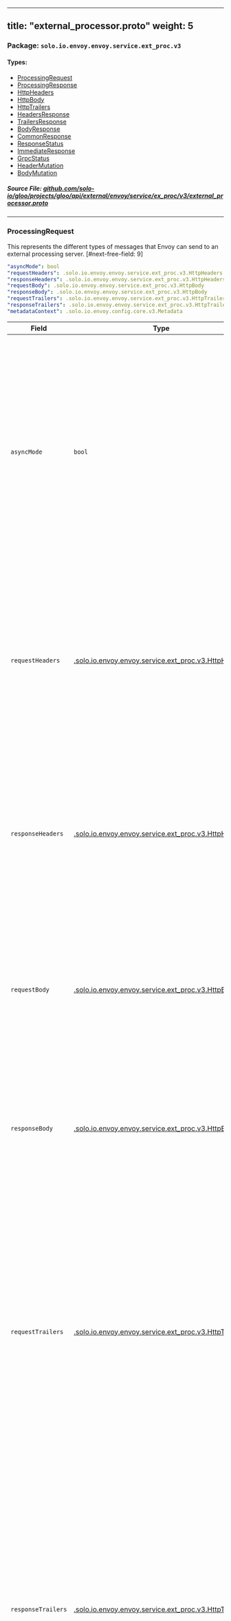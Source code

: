 
---
title: "external_processor.proto"
weight: 5
---

<!-- Code generated by solo-kit. DO NOT EDIT. -->


### Package: `solo.io.envoy.envoy.service.ext_proc.v3` 
#### Types:


- [ProcessingRequest](#processingrequest)
- [ProcessingResponse](#processingresponse)
- [HttpHeaders](#httpheaders)
- [HttpBody](#httpbody)
- [HttpTrailers](#httptrailers)
- [HeadersResponse](#headersresponse)
- [TrailersResponse](#trailersresponse)
- [BodyResponse](#bodyresponse)
- [CommonResponse](#commonresponse)
- [ResponseStatus](#responsestatus)
- [ImmediateResponse](#immediateresponse)
- [GrpcStatus](#grpcstatus)
- [HeaderMutation](#headermutation)
- [BodyMutation](#bodymutation)
  



##### Source File: [github.com/solo-io/gloo/projects/gloo/api/external/envoy/service/ex_proc/v3/external_processor.proto](https://github.com/solo-io/gloo/blob/main/projects/gloo/api/external/envoy/service/ex_proc/v3/external_processor.proto)





---
### ProcessingRequest

 
This represents the different types of messages that Envoy can send
to an external processing server.
[#next-free-field: 9]

```yaml
"asyncMode": bool
"requestHeaders": .solo.io.envoy.envoy.service.ext_proc.v3.HttpHeaders
"responseHeaders": .solo.io.envoy.envoy.service.ext_proc.v3.HttpHeaders
"requestBody": .solo.io.envoy.envoy.service.ext_proc.v3.HttpBody
"responseBody": .solo.io.envoy.envoy.service.ext_proc.v3.HttpBody
"requestTrailers": .solo.io.envoy.envoy.service.ext_proc.v3.HttpTrailers
"responseTrailers": .solo.io.envoy.envoy.service.ext_proc.v3.HttpTrailers
"metadataContext": .solo.io.envoy.config.core.v3.Metadata

```

| Field | Type | Description |
| ----- | ---- | ----------- | 
| `asyncMode` | `bool` | Specify whether the filter that sent this request is running in synchronous or asynchronous mode. The choice of synchronous or asynchronous mode * A value of ``false`` indicates that the server must respond to this message by either sending back a matching ProcessingResponse message, or by closing the stream. * A value of ``true`` indicates that the server must not respond to this message, although it may still close the stream to indicate that no more messages are needed. |
| `requestHeaders` | [.solo.io.envoy.envoy.service.ext_proc.v3.HttpHeaders](../external_processor.proto.sk/#httpheaders) | Information about the HTTP request headers, as well as peer info and additional properties. Unless ``async_mode`` is ``true``, the server must send back a HeaderResponse message, an ImmediateResponse message, or close the stream. Only one of `requestHeaders`, `responseHeaders`, `requestBody`, `responseBody`, `requestTrailers`, or `responseTrailers` can be set. |
| `responseHeaders` | [.solo.io.envoy.envoy.service.ext_proc.v3.HttpHeaders](../external_processor.proto.sk/#httpheaders) | Information about the HTTP response headers, as well as peer info and additional properties. Unless ``async_mode`` is ``true``, the server must send back a HeaderResponse message or close the stream. Only one of `responseHeaders`, `requestHeaders`, `requestBody`, `responseBody`, `requestTrailers`, or `responseTrailers` can be set. |
| `requestBody` | [.solo.io.envoy.envoy.service.ext_proc.v3.HttpBody](../external_processor.proto.sk/#httpbody) | A chunk of the HTTP request body. Unless ``async_mode`` is true, the server must send back a BodyResponse message, an ImmediateResponse message, or close the stream. Only one of `requestBody`, `requestHeaders`, `responseHeaders`, `responseBody`, `requestTrailers`, or `responseTrailers` can be set. |
| `responseBody` | [.solo.io.envoy.envoy.service.ext_proc.v3.HttpBody](../external_processor.proto.sk/#httpbody) | A chunk of the HTTP request body. Unless ``async_mode`` is ``true``, the server must send back a BodyResponse message or close the stream. Only one of `responseBody`, `requestHeaders`, `responseHeaders`, `requestBody`, `requestTrailers`, or `responseTrailers` can be set. |
| `requestTrailers` | [.solo.io.envoy.envoy.service.ext_proc.v3.HttpTrailers](../external_processor.proto.sk/#httptrailers) | The HTTP trailers for the request path. Unless ``async_mode`` is ``true``, the server must send back a TrailerResponse message or close the stream. This message is only sent if the trailers processing mode is set to ``SEND``. If there are no trailers on the original downstream request, then this message will only be sent (with empty trailers waiting to be populated) if the processing mode is set before the request headers are sent, such as in the filter configuration. Only one of `requestTrailers`, `requestHeaders`, `responseHeaders`, `requestBody`, `responseBody`, or `responseTrailers` can be set. |
| `responseTrailers` | [.solo.io.envoy.envoy.service.ext_proc.v3.HttpTrailers](../external_processor.proto.sk/#httptrailers) | The HTTP trailers for the response path. Unless ``async_mode`` is ``true``, the server must send back a TrailerResponse message or close the stream. This message is only sent if the trailers processing mode is set to ``SEND``. If there are no trailers on the original downstream request, then this message will only be sent (with empty trailers waiting to be populated) if the processing mode is set before the request headers are sent, such as in the filter configuration. Only one of `responseTrailers`, `requestHeaders`, `responseHeaders`, `requestBody`, `responseBody`, or `requestTrailers` can be set. |
| `metadataContext` | [.solo.io.envoy.config.core.v3.Metadata](../../../../config/core/v3/base.proto.sk/#metadata) | Dynamic metadata associated with the request. |




---
### ProcessingResponse

 
For every ProcessingRequest received by the server with the ``async_mode`` field
set to false, the server must send back exactly one ProcessingResponse message.
[#next-free-field: 11]

```yaml
"requestHeaders": .solo.io.envoy.envoy.service.ext_proc.v3.HeadersResponse
"responseHeaders": .solo.io.envoy.envoy.service.ext_proc.v3.HeadersResponse
"requestBody": .solo.io.envoy.envoy.service.ext_proc.v3.BodyResponse
"responseBody": .solo.io.envoy.envoy.service.ext_proc.v3.BodyResponse
"requestTrailers": .solo.io.envoy.envoy.service.ext_proc.v3.TrailersResponse
"responseTrailers": .solo.io.envoy.envoy.service.ext_proc.v3.TrailersResponse
"immediateResponse": .solo.io.envoy.envoy.service.ext_proc.v3.ImmediateResponse
"dynamicMetadata": .google.protobuf.Struct
"modeOverride": .solo.io.envoy.extensions.filters.http.ext_proc.v3.ProcessingMode
"overrideMessageTimeout": .google.protobuf.Duration

```

| Field | Type | Description |
| ----- | ---- | ----------- | 
| `requestHeaders` | [.solo.io.envoy.envoy.service.ext_proc.v3.HeadersResponse](../external_processor.proto.sk/#headersresponse) | The server must send back this message in response to a message with the ``request_headers`` field set. Only one of `requestHeaders`, `responseHeaders`, `requestBody`, `responseBody`, `requestTrailers`, `responseTrailers`, or `immediateResponse` can be set. |
| `responseHeaders` | [.solo.io.envoy.envoy.service.ext_proc.v3.HeadersResponse](../external_processor.proto.sk/#headersresponse) | The server must send back this message in response to a message with the ``response_headers`` field set. Only one of `responseHeaders`, `requestHeaders`, `requestBody`, `responseBody`, `requestTrailers`, `responseTrailers`, or `immediateResponse` can be set. |
| `requestBody` | [.solo.io.envoy.envoy.service.ext_proc.v3.BodyResponse](../external_processor.proto.sk/#bodyresponse) | The server must send back this message in response to a message with the ``request_body`` field set. Only one of `requestBody`, `requestHeaders`, `responseHeaders`, `responseBody`, `requestTrailers`, `responseTrailers`, or `immediateResponse` can be set. |
| `responseBody` | [.solo.io.envoy.envoy.service.ext_proc.v3.BodyResponse](../external_processor.proto.sk/#bodyresponse) | The server must send back this message in response to a message with the ``response_body`` field set. Only one of `responseBody`, `requestHeaders`, `responseHeaders`, `requestBody`, `requestTrailers`, `responseTrailers`, or `immediateResponse` can be set. |
| `requestTrailers` | [.solo.io.envoy.envoy.service.ext_proc.v3.TrailersResponse](../external_processor.proto.sk/#trailersresponse) | The server must send back this message in response to a message with the ``request_trailers`` field set. Only one of `requestTrailers`, `requestHeaders`, `responseHeaders`, `requestBody`, `responseBody`, `responseTrailers`, or `immediateResponse` can be set. |
| `responseTrailers` | [.solo.io.envoy.envoy.service.ext_proc.v3.TrailersResponse](../external_processor.proto.sk/#trailersresponse) | The server must send back this message in response to a message with the ``response_trailers`` field set. Only one of `responseTrailers`, `requestHeaders`, `responseHeaders`, `requestBody`, `responseBody`, `requestTrailers`, or `immediateResponse` can be set. |
| `immediateResponse` | [.solo.io.envoy.envoy.service.ext_proc.v3.ImmediateResponse](../external_processor.proto.sk/#immediateresponse) | If specified, attempt to create a locally generated response, send it downstream, and stop processing additional filters and ignore any additional messages received from the remote server for this request or response. If a response has already started -- for example, if this message is sent response to a ``response_body`` message -- then this will either ship the reply directly to the downstream codec, or reset the stream. Only one of `immediateResponse`, `requestHeaders`, `responseHeaders`, `requestBody`, `responseBody`, `requestTrailers`, or `responseTrailers` can be set. |
| `dynamicMetadata` | [.google.protobuf.Struct](https://developers.google.com/protocol-buffers/docs/reference/csharp/class/google/protobuf/well-known-types/struct) | Optional metadata that will be emitted as dynamic metadata to be consumed by the next filter. This metadata will be placed in the namespace ``envoy.filters.http.ext_proc``. |
| `modeOverride` | [.solo.io.envoy.extensions.filters.http.ext_proc.v3.ProcessingMode](../../../../extensions/filters/http/ext_proc/v3/processing_mode.proto.sk/#processingmode) | Override how parts of the HTTP request and response are processed for the duration of this particular request/response only. Servers may use this to intelligently control how requests are processed based on the headers and other metadata that they see. This field is ignored by Envoy when the ext_proc filter config :ref:`allow_mode_override <envoy_v3_api_field_extensions.filters.http.ext_proc.v3.ExternalProcessor.allow_mode_override>` is set to false. |
| `overrideMessageTimeout` | [.google.protobuf.Duration](https://developers.google.com/protocol-buffers/docs/reference/csharp/class/google/protobuf/well-known-types/duration) | When ext_proc server receives a request message, in case it needs more time to process the message, it sends back a ProcessingResponse message with a new timeout value. When Envoy receives this response message, it ignores other fields in the response, just stop the original timer, which has the timeout value specified in :ref:`message_timeout <envoy_v3_api_field_extensions.filters.http.ext_proc.v3.ExternalProcessor.message_timeout>` and start a new timer with this ``override_message_timeout`` value and keep the Envoy ext_proc filter state machine intact. Has to be >= 1ms and <= :ref:`max_message_timeout <envoy_v3_api_field_extensions.filters.http.ext_proc.v3.ExternalProcessor.max_message_timeout>` Such message can be sent at most once in a particular Envoy ext_proc filter processing state. To enable this API, one has to set ``max_message_timeout`` to a number >= 1ms. |




---
### HttpHeaders

 
This message is sent to the external server when the HTTP request and responses
are first received.

```yaml
"headers": .solo.io.envoy.config.core.v3.HeaderMap
"attributes": map<string, .google.protobuf.Struct>
"endOfStream": bool

```

| Field | Type | Description |
| ----- | ---- | ----------- | 
| `headers` | [.solo.io.envoy.config.core.v3.HeaderMap](../../../../config/core/v3/base.proto.sk/#headermap) | The HTTP request headers. All header keys will be lower-cased, because HTTP header keys are case-insensitive. The ``headers`` encoding is based on the runtime guard envoy_reloadable_features_send_header_raw_value setting. When it is true, the header value is encoded in the :ref:`raw_value <envoy_v3_api_field_config.core.v3.HeaderValue.raw_value>` field. When it is false, the header value is encoded in the :ref:`value <envoy_v3_api_field_config.core.v3.HeaderValue.value>` field. |
| `attributes` | `map<string, .google.protobuf.Struct>` | [#not-implemented-hide:] The values of properties selected by the ``request_attributes`` or ``response_attributes`` list in the configuration. Each entry in the list is populated from the standard :ref:`attributes <arch_overview_attributes>` supported across Envoy. |
| `endOfStream` | `bool` | If true, then there is no message body associated with this request or response. |




---
### HttpBody

 
This message contains the message body that Envoy sends to the external server.

```yaml
"body": bytes
"endOfStream": bool

```

| Field | Type | Description |
| ----- | ---- | ----------- | 
| `body` | `bytes` |  |
| `endOfStream` | `bool` |  |




---
### HttpTrailers

 
This message contains the trailers.

```yaml
"trailers": .solo.io.envoy.config.core.v3.HeaderMap

```

| Field | Type | Description |
| ----- | ---- | ----------- | 
| `trailers` | [.solo.io.envoy.config.core.v3.HeaderMap](../../../../config/core/v3/base.proto.sk/#headermap) | The ``trailers`` encoding is based on the runtime guard envoy_reloadable_features_send_header_raw_value setting. When it is true, the header value is encoded in the :ref:`raw_value <envoy_v3_api_field_config.core.v3.HeaderValue.raw_value>` field. When it is false, the header value is encoded in the :ref:`value <envoy_v3_api_field_config.core.v3.HeaderValue.value>` field. |




---
### HeadersResponse

 
This message must be sent in response to an HttpHeaders message.

```yaml
"response": .solo.io.envoy.envoy.service.ext_proc.v3.CommonResponse

```

| Field | Type | Description |
| ----- | ---- | ----------- | 
| `response` | [.solo.io.envoy.envoy.service.ext_proc.v3.CommonResponse](../external_processor.proto.sk/#commonresponse) |  |




---
### TrailersResponse

 
This message must be sent in response to an HttpTrailers message.

```yaml
"headerMutation": .solo.io.envoy.envoy.service.ext_proc.v3.HeaderMutation

```

| Field | Type | Description |
| ----- | ---- | ----------- | 
| `headerMutation` | [.solo.io.envoy.envoy.service.ext_proc.v3.HeaderMutation](../external_processor.proto.sk/#headermutation) | Instructions on how to manipulate the trailers. |




---
### BodyResponse

 
This message must be sent in response to an HttpBody message.

```yaml
"response": .solo.io.envoy.envoy.service.ext_proc.v3.CommonResponse

```

| Field | Type | Description |
| ----- | ---- | ----------- | 
| `response` | [.solo.io.envoy.envoy.service.ext_proc.v3.CommonResponse](../external_processor.proto.sk/#commonresponse) |  |




---
### CommonResponse

 
This message contains common fields between header and body responses.
[#next-free-field: 6]

```yaml
"status": .solo.io.envoy.envoy.service.ext_proc.v3.CommonResponse.ResponseStatus
"headerMutation": .solo.io.envoy.envoy.service.ext_proc.v3.HeaderMutation
"bodyMutation": .solo.io.envoy.envoy.service.ext_proc.v3.BodyMutation
"trailers": .solo.io.envoy.config.core.v3.HeaderMap
"clearRouteCache": bool

```

| Field | Type | Description |
| ----- | ---- | ----------- | 
| `status` | [.solo.io.envoy.envoy.service.ext_proc.v3.CommonResponse.ResponseStatus](../external_processor.proto.sk/#responsestatus) | If set, provide additional direction on how the Envoy proxy should handle the rest of the HTTP filter chain. |
| `headerMutation` | [.solo.io.envoy.envoy.service.ext_proc.v3.HeaderMutation](../external_processor.proto.sk/#headermutation) | Instructions on how to manipulate the headers. When responding to an HttpBody request, header mutations will only take effect if the current processing mode for the body is BUFFERED. |
| `bodyMutation` | [.solo.io.envoy.envoy.service.ext_proc.v3.BodyMutation](../external_processor.proto.sk/#bodymutation) | Replace the body of the last message sent to the remote server on this stream. If responding to an HttpBody request, simply replace or clear the body chunk that was sent with that request. Body mutations may take effect in response either to ``header`` or ``body`` messages. When it is in response to ``header`` messages, it only take effect if the :ref:`status <envoy_v3_api_field_service.ext_proc.v3.CommonResponse.status>` is set to CONTINUE_AND_REPLACE. |
| `trailers` | [.solo.io.envoy.config.core.v3.HeaderMap](../../../../config/core/v3/base.proto.sk/#headermap) | [#not-implemented-hide:] Add new trailers to the message. This may be used when responding to either a HttpHeaders or HttpBody message, but only if this message is returned along with the CONTINUE_AND_REPLACE status. The ``trailers`` encoding is based on the runtime guard envoy_reloadable_features_send_header_raw_value setting. When it is true, the header value is encoded in the :ref:`raw_value <envoy_v3_api_field_config.core.v3.HeaderValue.raw_value>` field. When it is false, the header value is encoded in the :ref:`value <envoy_v3_api_field_config.core.v3.HeaderValue.value>` field. |
| `clearRouteCache` | `bool` | Clear the route cache for the current client request. This is necessary if the remote server modified headers that are used to calculate the route. This field is ignored in the response direction. |




---
### ResponseStatus



| Name | Description |
| ----- | ----------- | 
| `CONTINUE` | Apply the mutation instructions in this message to the request or response, and then continue processing the filter stream as normal. This is the default. |
| `CONTINUE_AND_REPLACE` | Apply the specified header mutation, replace the body with the body specified in the body mutation (if present), and do not send any further messages for this request or response even if the processing mode is configured to do so. When used in response to a request_headers or response_headers message, this status makes it possible to either completely replace the body while discarding the original body, or to add a body to a message that formerly did not have one. In other words, this response makes it possible to turn an HTTP GET into a POST, PUT, or PATCH. |




---
### ImmediateResponse

 
This message causes the filter to attempt to create a locally
generated response, send it  downstream, stop processing
additional filters, and ignore any additional messages received
from the remote server for this request or response. If a response
has already started, then  this will either ship the reply directly
to the downstream codec, or reset the stream.
[#next-free-field: 6]

```yaml
"status": .solo.io.envoy.type.v3.HttpStatus
"headers": .solo.io.envoy.envoy.service.ext_proc.v3.HeaderMutation
"body": string
"grpcStatus": .solo.io.envoy.envoy.service.ext_proc.v3.GrpcStatus
"details": string

```

| Field | Type | Description |
| ----- | ---- | ----------- | 
| `status` | [.solo.io.envoy.type.v3.HttpStatus](../../../../type/v3/http_status.proto.sk/#httpstatus) | The response code to return. |
| `headers` | [.solo.io.envoy.envoy.service.ext_proc.v3.HeaderMutation](../external_processor.proto.sk/#headermutation) | Apply changes to the default headers, which will include content-type. |
| `body` | `string` | The message body to return with the response which is sent using the text/plain content type, or encoded in the grpc-message header. |
| `grpcStatus` | [.solo.io.envoy.envoy.service.ext_proc.v3.GrpcStatus](../external_processor.proto.sk/#grpcstatus) | If set, then include a gRPC status trailer. |
| `details` | `string` | A string detailing why this local reply was sent, which may be included in log and debug output (e.g. this populates the %RESPONSE_CODE_DETAILS% command operator field for use in access logging). |




---
### GrpcStatus

 
This message specifies a gRPC status for an ImmediateResponse message.

```yaml
"status": int

```

| Field | Type | Description |
| ----- | ---- | ----------- | 
| `status` | `int` | The actual gRPC status. |




---
### HeaderMutation

 
Change HTTP headers or trailers by appending, replacing, or removing
headers.

```yaml
"setHeaders": []solo.io.envoy.config.core.v3.HeaderValueOption
"removeHeaders": []string

```

| Field | Type | Description |
| ----- | ---- | ----------- | 
| `setHeaders` | [[]solo.io.envoy.config.core.v3.HeaderValueOption](../../../../config/core/v3/base.proto.sk/#headervalueoption) | Add or replace HTTP headers. Attempts to set the value of any ``x-envoy`` header, and attempts to set the ``:method``, ``:authority``, ``:scheme``, or ``host`` headers will be ignored. The ``set_headers`` encoding is based on the runtime guard envoy_reloadable_features_send_header_raw_value setting. When it is true, the header value is encoded in the :ref:`raw_value <envoy_v3_api_field_config.core.v3.HeaderValue.raw_value>` field. When it is false, the header value is encoded in the :ref:`value <envoy_v3_api_field_config.core.v3.HeaderValue.value>` field. |
| `removeHeaders` | `[]string` | Remove these HTTP headers. Attempts to remove system headers -- any header starting with ``:``, plus ``host`` -- will be ignored. |




---
### BodyMutation

 
Replace the entire message body chunk received in the corresponding
HttpBody message with this new body, or clear the body.

```yaml
"body": bytes
"clearBody": bool

```

| Field | Type | Description |
| ----- | ---- | ----------- | 
| `body` | `bytes` | The entire body to replace. Only one of `body` or `clearBody` can be set. |
| `clearBody` | `bool` | Clear the corresponding body chunk. Only one of `clearBody` or `body` can be set. |





<!-- Start of HubSpot Embed Code -->
<script type="text/javascript" id="hs-script-loader" async defer src="//js.hs-scripts.com/5130874.js"></script>
<!-- End of HubSpot Embed Code -->
